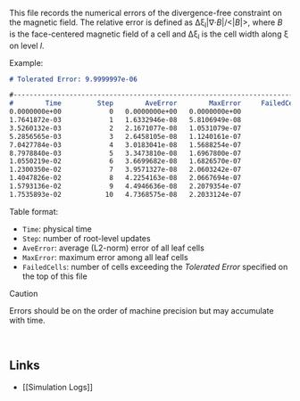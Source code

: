 This file records the numerical errors of the divergence-free constraint
on the magnetic field. The relative error is defined as
&Delta;&xi;<sub>l</sub>|&#8711;&#8901;<var>B</var>|/<|<var>B</var>|>,
where <var>B</var> is the face-centered magnetic field of a cell and
&Delta;&xi;<sub>l</sub> is the cell width along &xi; on level <var>l</var>.

Example:
``` markdown
# Tolerated Error: 9.9999997e-06

#-------------------------------------------------------------------------
#        Time         Step        AveError        MaxError     FailedCells
0.0000000e+00            0   0.0000000e+00   0.0000000e+00               0
1.7641872e-03            1   1.6332946e-08   5.8106949e-08               0
3.5260132e-03            2   2.1671077e-08   1.0531079e-07               0
5.2856565e-03            3   2.6458105e-08   1.1240161e-07               0
7.0427784e-03            4   3.0183041e-08   1.5688254e-07               0
8.7978840e-03            5   3.3473810e-08   1.6967800e-07               0
1.0550219e-02            6   3.6699682e-08   1.6826570e-07               0
1.2300350e-02            7   3.9571327e-08   2.0603242e-07               0
1.4047826e-02            8   4.2254163e-08   2.0667694e-07               0
1.5793136e-02            9   4.4946636e-08   2.2079354e-07               0
1.7535893e-02           10   4.7368575e-08   2.2033124e-07               0

```

Table format:
* `Time`: physical time
* `Step`: number of root-level updates
* `AveError`: average (L2-norm) error of all leaf cells
* `MaxError`: maximum error among all leaf cells
* `FailedCells`: number of cells exceeding the _Tolerated Error_
specified on the top of this file


> [!CAUTION] 
> Errors should be on the order of machine precision but
may accumulate with time.

<br>

## Links
* [[Simulation Logs]]